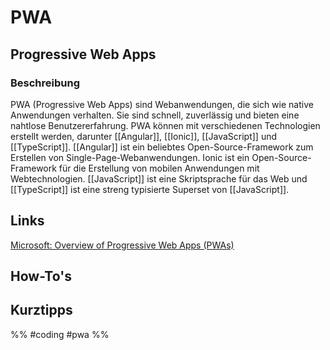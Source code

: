 # PWA
## Progressive Web Apps


### Beschreibung

PWA (Progressive Web Apps) sind Webanwendungen, die sich wie native Anwendungen verhalten. Sie sind schnell, zuverlässig und bieten eine nahtlose Benutzererfahrung. PWA können mit verschiedenen Technologien erstellt werden, darunter [[Angular]], [[Ionic]], [[JavaScript]] und [[TypeScript]]. [[Angular]] ist ein beliebtes Open-Source-Framework zum Erstellen von Single-Page-Webanwendungen. Ionic ist ein Open-Source-Framework für die Erstellung von mobilen Anwendungen mit Webtechnologien. [[JavaScript]] ist eine Skriptsprache für das Web und [[TypeScript]] ist eine streng typisierte Superset von [[JavaScript]]. 

## Links
[Microsoft: Overview of Progressive Web Apps (PWAs) ](https://learn.microsoft.com/en-us/microsoft-edge/progressive-web-apps-chromium/)


## How-To's

## Kurztipps







%% #coding #pwa %% 
